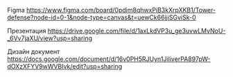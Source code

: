 Figma https://www.figma.com/board/0pdim8qhwxPiB3kXrpXKB1/Tower-defense?node-id=0-1&node-type=canvas&t=uewCk66jjiSGviSk-0

Презентация https://drive.google.com/file/d/1axLkdVP3u_ge3uvwLMvNoU-_6Vv7jaXU/view?usp=sharing

Дизайн документ https://docs.google.com/document/d/16v0PH5RJUyn1JiIiverPA897pW-dOXzXFYV9wWVBIvk/edit?usp=sharing
